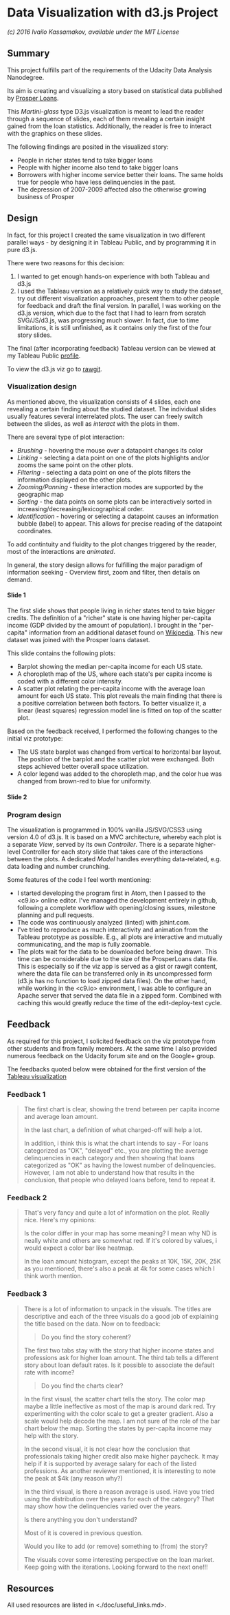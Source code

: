 # Data Visualization with d3.js Project

*(c) 2016 Ivailo Kassamakov, available under the MIT License*

## Summary

This project fulfills part of the requirements of the Udacity Data Analysis Nanodegree.

Its aim is creating and visualizing a story based on statistical data published by [Prosper Loans](www.prosper.com).

This *Martini-glass* type D3.js visualization is meant to lead the reader through a sequence of slides, each of them revealing a certain insight gained from the loan statistics. Additionally, the reader is free to interact with the graphics on these slides. 

The following findings are posited in the visualized story:
* People in richer states tend to take bigger loans
* People with higher income also tend to take bigger loans
* Borrowers with higher income service better their loans. The same holds true for people who have less delinquencies in the past.
* The depression of 2007-2009 affected also the otherwise growing business of Prosper

## Design

In fact, for this project I created the same visualization in two different parallel ways - by designing it in Tableau Public, and by programming it in pure d3.js.

There were two reasons for this decision:
1. I wanted to get enough hands-on experience with both Tableau and d3.js
1. I used the Tableau version as a relatively quick way to study the dataset, try out different visualization approaches, present them to other people for feedback and draft the final version. In parallel, I was working on the d3.js version, which due to the fact that I had to learn from scratch SVG/JS/d3.js, was progressing much slower. In fact, due to time limitations, it is still unfinished, as it contains only the first of the four story slides.   

The final (after incorporating feedback) Tableau version can be viewed at my Tableau Public [profile](https://public.tableau.com/profile/ivailo.kassamakov#!/vizhome/ProsperLoans2nditer/Story1).

To view the d3.js viz go to [rawgit](https://rawgit.com/ihkihk/viz-js-loans/master/index.html).

### Visualization design

As mentioned above, the visualization consists of 4 slides, each one revealing a certain finding about the studied dataset. The individual slides usually features several interrelated plots. The user can freely switch between the slides, as well as *interact* with the plots in them. 

There are several type of plot interaction:
* *Brushing* - hovering the mouse over a datapoint changes its color
* *Linking* - selecting a data point on one of the plots highlights and/or zooms the same point on the other plots.
* *Filtering* - selecting a data point on one of the plots filters the information displayed on the other plots.
* *Zooming/Panning* - these interaction modes are supported by the geographic map
* *Sorting* - the data points on some plots can be interactively sorted in increasing/decreasing/lexicographical order.
* *Identification* - hovering or selecting a datapoint causes an information bubble (label) to appear. This allows for precise reading of the datapoint coordinates.

To add contintuity and fluidity to the plot changes triggered by the reader, most of the interactions are *animated*.

In general, the story design allows for fulfilling the major paradigm of information seeking - Overview first, zoom and filter, then details on demand.


#### Slide 1

The first slide shows that people living in richer states tend to take bigger credits. The definition of a "richer" state is one having higher per-capita income (GDP divided by the amount of population). I brought in the "per-capita" information from an additional dataset found on [Wikipedia](https://en.wikipedia.org/wiki/List_of_U.S._states_by_income). This new dataset was joined with the Prosper loans dataset.

This slide contains the following plots:
* Barplot showing the median per-capita income for each US state.
* A choropleth map of the US, where each state's per capita income is coded with a different color intensity. 
* A scatter plot relating the per-capita income with the average loan amount for each US state. This plot reveals the main finding that there is a positive correlation between both factors. To better visualize it, a linear (least squares) regression model line is fitted on top of the scatter plot.

Based on the feedback received, I performed the following changes to the initial viz prototype:
* The US state barplot was changed from vertical to horizontal bar layout. The position of the barplot and the scatter plot were exchanged. Both steps achieved better overall space utilization.
* A color legend was added to the choropleth map, and the color hue was changed from brown-red to blue for uniformity.

#### Slide 2


### Program design

The visualization is programmed in 100% vanilla JS/SVG/CSS3 using version 4.0 of d3.js. It is based on a MVC architecture, whereby each plot is a separate *View*, served by its own *Controller*. There is a separate higher-level Controller for each story slide that takes care of the interactions between the plots. A dedicated *Model* handles everything data-related, e.g. data loading and number crunching.

Some features of the code I feel worth mentioning:
* I started developing the program first in Atom, then I passed to the <c9.io> online editor. I've managed the development entirely in github, following a complete workflow with opening/closing issues, milestone planning and pull requests.
* The code was continuously analyzed (linted) with jshint.com.
* I've tried to reproduce as much interactivity and animation from the Tableau prototype as possible. E.g., all plots are interactive and mutually communicating, and the map is fully zoomable.
* The plots wait for the data to be downloaded before being drawn. This time can be considerable due to the size of the ProsperLoans data file. This is especially so if the viz app is served as a gist or rawgit content, where the data file can be transferred only in its uncompressed form (d3.js has no function to load zipped data files). On the other hand, while working in the <c9.io> environment, I was able to configure an Apache server that served the data file in a zipped form. Combined with caching this would greatly reduce the time of the edit-deploy-test cycle.


## Feedback

As required for this project, I solicited feedback on the viz prototype from other students and from family members. At the same time I also provided numerous feedback on the Udacity forum site and on the Google+ group.

The feedbacks quoted below were obtained for the first version of the [Tableau visualization](https://public.tableau.com/profile/ivailo.kassamakov#!/vizhome/ProsperLoans/Story1)

### Feedback 1

> The first chart is clear, showing the trend between per capita income and average loan amount.
> 
> In the last chart, a definition of what charged-off will help a lot.
> 
> In addition, i think this is what the chart intends to say - For loans categorized as "OK", "delayed" etc., you are plotting the average delinquencies in each category and then showing that loans categorized as "OK" as having the lowest number of delinquencies. However, I am not able to understand how that results in the conclusion, that people who delayed loans before, tend to repeat it.

### Feedback 2

> That's very fancy and quite a lot of information on the plot. Really nice. Here's my opinions:
>
> Is the color differ in your map has some meaning? I mean why ND is neally white and others are somewhat red. If it's colored by values, i would expect a color bar like heatmap.
>
> In the loan amount histogram, except the peaks at 10K, 15K, 20K, 25K as you mentioned, there's also a peak at 4k for some cases which I think worth mention.

### Feedback 3

> There is a lot of information to unpack in the visuals. The titles are descriptive and each of the three visuals do a good job of explaining the title based on the data. Now on to feedback:
>
>> Do you find the story coherent?
>
> The first two tabs stay with the story that higher income states and professions ask for higher loan amount. The third tab tells a different story about loan default rates. Is it possible to associate the default rate with income?
>
>> Do you find the charts clear?
>
> In the first visual, the scatter chart tells the story. The color map maybe a little ineffective as most of the map is around dark red. Try experimenting with the color scale to get a greater gradient. Also a scale would help decode the map. I am not sure of the role of the bar chart below the map. Sorting the states by per-capita income may help with the story.
>
> In the second visual, it is not clear how the conclusion that professionals taking higher credit also make higher paycheck. It may help if it is supported by average salary for each of the listed professions. As another reviewer mentioned, it is interesting to note the peak at $4k (any reason why?)
>
> In the third visual, is there a reason average is used. Have you tried using the distribution over the years for each of the category? That may show how the delinquencies varied over the years.
>
> Is there anything you don't understand?
> 
> Most of it is covered in previous question.
> 
> Would you like to add (or remove) something to (from) the story?
> 
> The visuals cover some interesting perspective on the loan market. Keep going with the iterations. Looking forward to the next one!!!

## Resources

All used resources are listed in <./doc/useful_links.md>.
